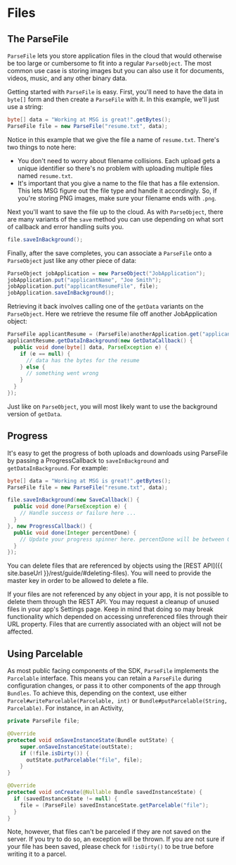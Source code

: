 # Files

## The ParseFile

`ParseFile` lets you store application files in the cloud that would otherwise be too large or cumbersome to fit into a regular `ParseObject`. The most common use case is storing images but you can also use it for documents, videos, music, and any other binary data.

Getting started with `ParseFile` is easy. First, you'll need to have the data in `byte[]` form and then create a `ParseFile` with it. In this example, we'll just use a string:

```java
byte[] data = "Working at MSG is great!".getBytes();
ParseFile file = new ParseFile("resume.txt", data);
```

Notice in this example that we give the file a name of `resume.txt`. There's two things to note here:

*   You don't need to worry about filename collisions. Each upload gets a unique identifier so there's no problem with uploading multiple files named `resume.txt`.
*   It's important that you give a name to the file that has a file extension. This lets MSG figure out the file type and handle it accordingly. So, if you're storing PNG images, make sure your filename ends with `.png`.

Next you'll want to save the file up to the cloud. As with `ParseObject`, there are many variants of the `save` method you can use depending on what sort of callback and error handling suits you.

```java
file.saveInBackground();
```

Finally, after the save completes, you can associate a `ParseFile` onto a `ParseObject` just like any other piece of data:

```java
ParseObject jobApplication = new ParseObject("JobApplication");
jobApplication.put("applicantName", "Joe Smith");
jobApplication.put("applicantResumeFile", file);
jobApplication.saveInBackground();
```

Retrieving it back involves calling one of the `getData` variants on the `ParseObject`. Here we retrieve the resume file off another JobApplication object:

```java
ParseFile applicantResume = (ParseFile)anotherApplication.get("applicantResumeFile");
applicantResume.getDataInBackground(new GetDataCallback() {
  public void done(byte[] data, ParseException e) {
    if (e == null) {
      // data has the bytes for the resume
    } else {
      // something went wrong
    }
  }
});
```

Just like on `ParseObject`, you will most likely want to use the background version of `getData`.

## Progress

It's easy to get the progress of both uploads and downloads using ParseFile by passing a ProgressCallback to `saveInBackground` and `getDataInBackground`. For example:

```java
byte[] data = "Working at MSG is great!".getBytes();
ParseFile file = new ParseFile("resume.txt", data);

file.saveInBackground(new SaveCallback() {
  public void done(ParseException e) {
    // Handle success or failure here ...
  }
}, new ProgressCallback() {
  public void done(Integer percentDone) {
    // Update your progress spinner here. percentDone will be between 0 and 100.
  }
});
```

You can delete files that are referenced by objects using the [REST API]({{ site.baseUrl }}/rest/guide/#deleting-files). You will need to provide the master key in order to be allowed to delete a file.

If your files are not referenced by any object in your app, it is not possible to delete them through the REST API. You may request a cleanup of unused files in your app's Settings page. Keep in mind that doing so may break functionality which depended on accessing unreferenced files through their URL property. Files that are currently associated with an object will not be affected.

## Using Parcelable

As most public facing components of the SDK, `ParseFile` implements the `Parcelable` interface. This means you can retain a `ParseFile` during configuration changes, or pass it to other components of the app through `Bundles`. To achieve this, depending on the context, use either `Parcel#writeParcelable(Parcelable, int)` or `Bundle#putParcelable(String, Parcelable)`. For instance, in an Activity,

```java
private ParseFile file;

@Override
protected void onSaveInstanceState(Bundle outState) {
    super.onSaveInstanceState(outState);
    if (!file.isDirty()) {
      outState.putParcelable("file", file);
    }
}

@Override
protected void onCreate(@Nullable Bundle savedInstanceState) {
  if (savedInstanceState != null) {
    file = (ParseFile) savedInstanceState.getParcelable("file");
  }
}
```

Note, however, that files can't be parceled if they are not saved on the server. If you try to do so, an exception will be thrown. If you are not sure if your file has been saved, please check for `!isDirty()` to be true before writing it to a parcel.
